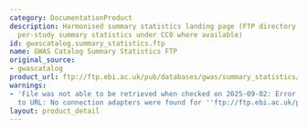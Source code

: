 ```yaml
---
category: DocumentationProduct
description: Harmonised summary statistics landing page (FTP directory containing
  per-study summary statistics under CC0 where available)
id: gwascatalog.summary_statistics.ftp
name: GWAS Catalog Summary Statistics FTP
original_source:
- gwascatalog
product_url: ftp://ftp.ebi.ac.uk/pub/databases/gwas/summary_statistics/
warnings:
- 'File was not able to be retrieved when checked on 2025-09-02: Error connecting
  to URL: No connection adapters were found for ''ftp://ftp.ebi.ac.uk/pub/databases/gwas/summary_statistics/'''
layout: product_detail
---
```

